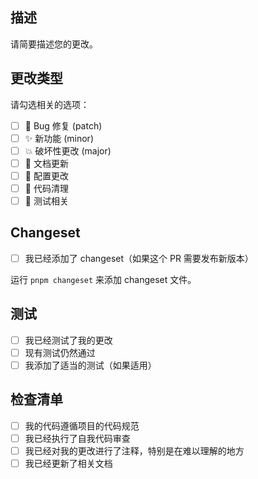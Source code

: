 ## 描述

请简要描述您的更改。

## 更改类型

请勾选相关的选项：

- [ ] 🐛 Bug 修复 (patch)
- [ ] ✨ 新功能 (minor)
- [ ] 💥 破坏性更改 (major)
- [ ] 📝 文档更新
- [ ] 🔧 配置更改
- [ ] 🧹 代码清理
- [ ] 🧪 测试相关

## Changeset

- [ ] 我已经添加了 changeset（如果这个 PR 需要发布新版本）

运行 `pnpm changeset` 来添加 changeset 文件。

## 测试

- [ ] 我已经测试了我的更改
- [ ] 现有测试仍然通过
- [ ] 我添加了适当的测试（如果适用）

## 检查清单

- [ ] 我的代码遵循项目的代码规范
- [ ] 我已经执行了自我代码审查
- [ ] 我已经对我的更改进行了注释，特别是在难以理解的地方
- [ ] 我已经更新了相关文档
